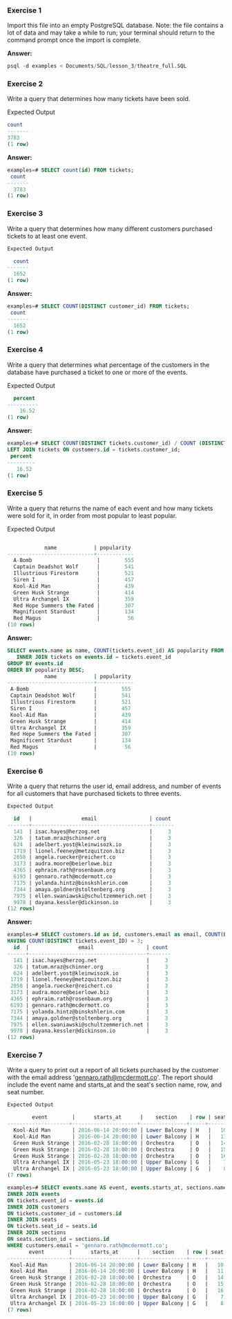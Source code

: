 
### Exercise 1
Import this file into an empty PostgreSQL database. Note: the file contains a lot of data and may take a while to run; your terminal should return to the command prompt once the import is complete.

**Answer:**
```SQL
psql -d examples < Documents/SQL/lesson_3/theatre_full.SQL
```

### Exercise 2
Write a query that determines how many tickets have been sold.

Expected Output
```SQL
count
-------
3783
(1 row)
```
**Answer:**
```SQL
examples=# SELECT count(id) FROM tickets;
 count 
-------
  3783
(1 row)
```

### Exercise 3
Write a query that determines how many different customers purchased tickets to at least one event.

```SQL
Expected Output

  count
-------
  1652
(1 row)
```
**Answer:**
```SQL
examples=# SELECT COUNT(DISTINCT customer_id) FROM tickets;
 count 
-------
  1652
(1 row)
```

### Exercise 4
Write a query that determines what percentage of the customers in the database have purchased a ticket to one or more of the events.

Expected Output

```SQL
  percent
----------
    16.52
(1 row)
```

**Answer:**
```SQL
examples=# SELECT COUNT(DISTINCT tickets.customer_id) / COUNT (DISTINCT customers.id)::float * 100 AS percent FROM customers
LEFT JOIN tickets ON customers.id = tickets.customer_id;
 percent 
---------
   16.52
(1 row)

```

### Exercise 5

Write a query that returns the name of each event and how many tickets were sold for it, in order from most popular to least popular.

Expected Output

```SQL

            name            | popularity
----------------------------+------------
  A-Bomb                     |        555
  Captain Deadshot Wolf      |        541
  Illustrious Firestorm      |        521
  Siren I                    |        457
  Kool-Aid Man               |        439
  Green Husk Strange         |        414
  Ultra Archangel IX         |        359
  Red Hope Summers the Fated |        307
  Magnificent Stardust       |        134
  Red Magus                  |         56
(10 rows)

```

**Answer:**

```SQL
SELECT events.name as name, COUNT(tickets.event_id) AS popularity FROM events 
   INNER JOIN tickets on events.id = tickets.event_id
GROUP BY events.id       
ORDER BY popularity DESC;
            name            | popularity 
----------------------------+------------
 A-Bomb                     |        555
 Captain Deadshot Wolf      |        541
 Illustrious Firestorm      |        521
 Siren I                    |        457
 Kool-Aid Man               |        439
 Green Husk Strange         |        414
 Ultra Archangel IX         |        359
 Red Hope Summers the Fated |        307
 Magnificent Stardust       |        134
 Red Magus                  |         56
(10 rows)
```


### Exercise 6

Write a query that returns the user id, email address, and number of events for all customers that have purchased tickets to three events.

```SQL
Expected Output

  id   |                email                 | count
-------+--------------------------------------+-------
  141  | isac.hayes@herzog.net                |     3
  326  | tatum.mraz@schinner.org              |     3
  624  | adelbert.yost@kleinwisozk.io         |     3
  1719 | lionel.feeney@metzquitzon.biz        |     3
  2058 | angela.ruecker@reichert.co           |     3
  3173 | audra.moore@beierlowe.biz            |     3
  4365 | ephraim.rath@rosenbaum.org           |     3
  6193 | gennaro.rath@mcdermott.co            |     3
  7175 | yolanda.hintz@binskshlerin.com       |     3
  7344 | amaya.goldner@stoltenberg.org        |     3
  7975 | ellen.swaniawski@schultzemmerich.net |     3
  9978 | dayana.kessler@dickinson.io          |     3
(12 rows)
```

**Answer:**

```SQL
examples=# SELECT customers.id as id, customers.email as email, COUNT(DISTINCT tickets.event_id)                                                                                          FROM customers INNER JOIN tickets ON tickets.customer_id = customers.id GROUP BY customers.id                                            
HAVING COUNT(DISTINCT tickets.event_ID) = 3;
  id  |                email                 | count 
------+--------------------------------------+-------
  141 | isac.hayes@herzog.net                |     3
  326 | tatum.mraz@schinner.org              |     3
  624 | adelbert.yost@kleinwisozk.io         |     3
 1719 | lionel.feeney@metzquitzon.biz        |     3
 2058 | angela.ruecker@reichert.co           |     3
 3173 | audra.moore@beierlowe.biz            |     3
 4365 | ephraim.rath@rosenbaum.org           |     3
 6193 | gennaro.rath@mcdermott.co            |     3
 7175 | yolanda.hintz@binskshlerin.com       |     3
 7344 | amaya.goldner@stoltenberg.org        |     3
 7975 | ellen.swaniawski@schultzemmerich.net |     3
 9978 | dayana.kessler@dickinson.io          |     3
(12 rows)

```

### Exercise 7

Write a query to print out a report of all tickets purchased by the customer with the email address 'gennaro.rath@mcdermott.co'. The report should include the event name and starts_at and the seat's section name, row, and seat number.

```SQL
Expected Output

        event        |      starts_at      |    section    | row | seat
--------------------+---------------------+---------------+-----+------
  Kool-Aid Man       | 2016-06-14 20:00:00 | Lower Balcony | H   |   10
  Kool-Aid Man       | 2016-06-14 20:00:00 | Lower Balcony | H   |   11
  Green Husk Strange | 2016-02-28 18:00:00 | Orchestra     | O   |   14
  Green Husk Strange | 2016-02-28 18:00:00 | Orchestra     | O   |   15
  Green Husk Strange | 2016-02-28 18:00:00 | Orchestra     | O   |   16
  Ultra Archangel IX | 2016-05-23 18:00:00 | Upper Balcony | G   |    7
  Ultra Archangel IX | 2016-05-23 18:00:00 | Upper Balcony | G   |    8
(7 rows)
```

```SQL
examples=# SELECT events.name AS event, events.starts_at, sections.name AS section, seats.row, seats.number AS seat FROM tickets  
INNER JOIN events
ON tickets.event_id = events.id
INNER JOIN customers
ON tickets.customer_id = customers.id
INNER JOIN seats
ON tickets.seat_id = seats.id
INNER JOIN sections
ON seats.section_id = sections.id
WHERE customers.email = 'gennaro.rath@mcdermott.co';
       event        |      starts_at      |    section    | row | seat 
--------------------+---------------------+---------------+-----+------
 Kool-Aid Man       | 2016-06-14 20:00:00 | Lower Balcony | H   |   10
 Kool-Aid Man       | 2016-06-14 20:00:00 | Lower Balcony | H   |   11
 Green Husk Strange | 2016-02-28 18:00:00 | Orchestra     | O   |   14
 Green Husk Strange | 2016-02-28 18:00:00 | Orchestra     | O   |   15
 Green Husk Strange | 2016-02-28 18:00:00 | Orchestra     | O   |   16
 Ultra Archangel IX | 2016-05-23 18:00:00 | Upper Balcony | G   |    7
 Ultra Archangel IX | 2016-05-23 18:00:00 | Upper Balcony | G   |    8
(7 rows)
```